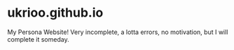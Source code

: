 # ukrioo.github.io
My Persona Website!
Very incomplete, a lotta errors, no motivation, but I will complete it someday.